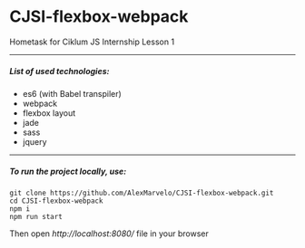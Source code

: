 # CJSI-flexbox-webpack
Hometask for Ciklum JS Internship Lesson 1

---

##### List of used technologies:
- es6 (with Babel transpiler)
- webpack
- flexbox layout
- jade
- sass
- jquery

---

##### To run the project locally, use:
```
git clone https://github.com/AlexMarvelo/CJSI-flexbox-webpack.git
cd CJSI-flexbox-webpack
npm i
npm run start
```
Then open *http://localhost:8080/* file in your browser
